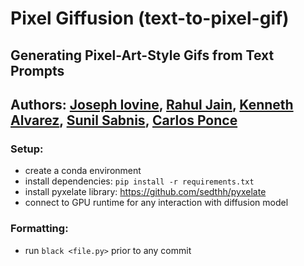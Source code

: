 # Pixel Giffusion (text-to-pixel-gif)
## Generating Pixel-Art-Style Gifs from Text Prompts

## Authors: [Joseph Iovine](https://github.com/jiovine), [Rahul Jain](https://github.com/jainr3), [Kenneth Alvarez](https://github.com/kalva014), [Sunil Sabnis](https://github.com/sunil-2000), [Carlos Ponce](https://github.com/cponce1600)

### Setup:
* create a conda environment
* install dependencies: `pip install -r requirements.txt`
* install pyxelate library: https://github.com/sedthh/pyxelate
* connect to GPU runtime for any interaction with diffusion model

### Formatting:
* run `black <file.py>` prior to any commit